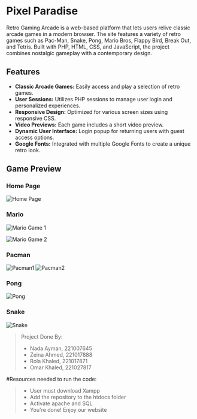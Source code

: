 # Pixel Paradise

Retro Gaming Arcade is a web-based platform that lets users relive classic arcade games in a modern browser. The site features a variety of retro games such as Pac-Man, Snake, Pong, Mario Bros, Flappy Bird, Break Out, and Tetris. Built with PHP, HTML, CSS, and JavaScript, the project combines nostalgic gameplay with a contemporary design.

## Features

- **Classic Arcade Games:** Easily access and play a selection of retro games.
- **User Sessions:** Utilizes PHP sessions to manage user login and personalized experiences.
- **Responsive Design:** Optimized for various screen sizes using responsive CSS.
- **Video Previews:** Each game includes a short video preview.
- **Dynamic User Interface:** Login popup for returning users with guest access options.
- **Google Fonts:** Integrated with multiple Google Fonts to create a unique retro look.


## Game Preview

### Home Page
![Home Page](/readmeMedia/homepage.png)

### Mario
![Mario Game 1](/readmeMedia/mario1.png)

![Mario Game 2](/readmeMedia/mario2.png)
### Pacman
![Pacman1](/readmeMedia/pacman1.png)
![Pacman2](/readmeMedia/pacman2.png)

### Pong
![Pong](/readmeMedia/pong.png)

### Snake
![Snake](/readmeMedia/snake.png)


>Project Done By:
>- Nada Ayman, 221007645
>- Zeina Ahmed, 221017888
>- Rola Khaled, 221017871
>- Omar Khaled, 221027817


#Resources needed to run the code:
>- User must download Xampp
>- Add the repository to the htdocs folder
>- Activate apache and SQL
>- You're done! Enjoy our website 
